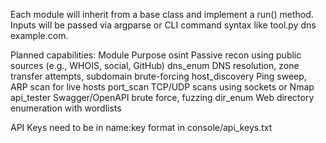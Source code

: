 Each module will inherit from a base class and implement a run() method. Inputs will be passed via argparse or CLI command syntax like tool.py dns example.com.

Planned capabilities:
Module	        Purpose
osint	        Passive recon using public sources (e.g., WHOIS, social, GitHub)
dns_enum	    DNS resolution, zone transfer attempts, subdomain brute-forcing
host_discovery	Ping sweep, ARP scan for live hosts
port_scan	    TCP/UDP scans using sockets or Nmap
api_tester	    Swagger/OpenAPI brute force, fuzzing
dir_enum	    Web directory enumeration with wordlists





API Keys need to be in name:key format in console/api_keys.txt
